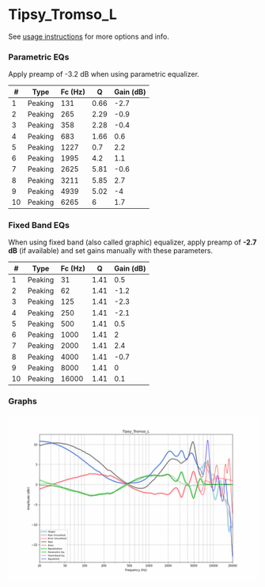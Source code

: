 # Tipsy_Tromso_L
See [usage instructions](https://github.com/jaakkopasanen/AutoEq#usage) for more options and info.

### Parametric EQs
Apply preamp of -3.2 dB when using parametric equalizer.

|   # | Type    |   Fc (Hz) |    Q |   Gain (dB) |
|-----|---------|-----------|------|-------------|
|   1 | Peaking |       131 | 0.66 |        -2.7 |
|   2 | Peaking |       265 | 2.29 |        -0.9 |
|   3 | Peaking |       358 | 2.28 |        -0.4 |
|   4 | Peaking |       683 | 1.66 |         0.6 |
|   5 | Peaking |      1227 | 0.7  |         2.2 |
|   6 | Peaking |      1995 | 4.2  |         1.1 |
|   7 | Peaking |      2625 | 5.81 |        -0.6 |
|   8 | Peaking |      3211 | 5.85 |         2.7 |
|   9 | Peaking |      4939 | 5.02 |        -4   |
|  10 | Peaking |      6265 | 6    |         1.7 |

### Fixed Band EQs
When using fixed band (also called graphic) equalizer, apply preamp of **-2.7 dB** (if available) and set gains manually with these parameters.

|   # | Type    |   Fc (Hz) |    Q |   Gain (dB) |
|-----|---------|-----------|------|-------------|
|   1 | Peaking |        31 | 1.41 |         0.5 |
|   2 | Peaking |        62 | 1.41 |        -1.2 |
|   3 | Peaking |       125 | 1.41 |        -2.3 |
|   4 | Peaking |       250 | 1.41 |        -2.1 |
|   5 | Peaking |       500 | 1.41 |         0.5 |
|   6 | Peaking |      1000 | 1.41 |         2   |
|   7 | Peaking |      2000 | 1.41 |         2.4 |
|   8 | Peaking |      4000 | 1.41 |        -0.7 |
|   9 | Peaking |      8000 | 1.41 |         0   |
|  10 | Peaking |     16000 | 1.41 |         0.1 |

### Graphs
![](./Tipsy_Tromso_L.png)
